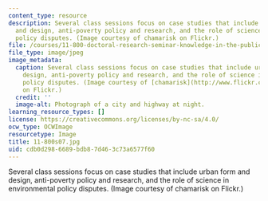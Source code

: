 ```yaml
---
content_type: resource
description: Several class sessions focus on case studies that include urban form
  and design, anti-poverty policy and research, and the role of science in environmental
  policy disputes. (Image courtesy of chamarisk on Flickr.)
file: /courses/11-800-doctoral-research-seminar-knowledge-in-the-public-arena-spring-2007/cdb0d2986689bdb87d463c73a6577f60_11-800s07.jpg
file_type: image/jpeg
image_metadata:
  caption: Several class sessions focus on case studies that include urban form and
    design, anti-poverty policy and research, and the role of science in environmental
    policy disputes. (Image courtesy of [chamarisk](http://www.flickr.com/photos/chamarisk/)
    on Flickr.)
  credit: ''
  image-alt: Photograph of a city and highway at night.
learning_resource_types: []
license: https://creativecommons.org/licenses/by-nc-sa/4.0/
ocw_type: OCWImage
resourcetype: Image
title: 11-800s07.jpg
uid: cdb0d298-6689-bdb8-7d46-3c73a6577f60
---
```

Several class sessions focus on case studies that include urban form and design, anti-poverty policy and research, and the role of science in environmental policy disputes. (Image courtesy of chamarisk on Flickr.)